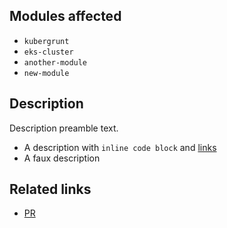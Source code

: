 <!-- This is autogenerated from the release notes drafter. When updating, be sure to double check some of the changes before publishing. -->

## Modules affected

<!-- The list of modules that have been touched since the last release.
  --
  -- The autogenerator will choose to do a patch release. However, check if the changes in the following modules are
  -- backwards compatible, and update the release number if it is backwards incompatible.
  --
  -- The following kinds of changes would constitute a backwards incompatible change:
  -- * In Terraform code: add a new variable without a default, rename or remove an existing variable, remove or rename
  --   an output, remove or rename a resource.
  -- * In Bash and Go code: add a new parameter without a default, rename or remove an existing parameter, fundamentally
  --   change what the code does.
  -->

- `kubergrunt`
- `eks-cluster`
- `another-module`
- `new-module`
<!-- RELEASE_NOTES_DRAFTER_MARKER_MODULES_AFFECTED_NEXT -->


## Description

<!-- A description of the changes made in this release. --> 

Description preamble text.

- A description with `inline code block` and [links](https://github.com/gruntwork-io/package-k8s)
- A faux description
<!-- RELEASE_NOTES_DRAFTER_MARKER_DESCRIPTIONS_NEXT -->


## Related links

<!-- Links to each PR or issue that are being addressed in this release. The drafter will autoinclude each merged PR. -->

- [PR](https://github.com/gruntwork-io/package-k8s)
<!-- RELEASE_NOTES_DRAFTER_MARKER_RELATED_LINKS_NEXT -->


